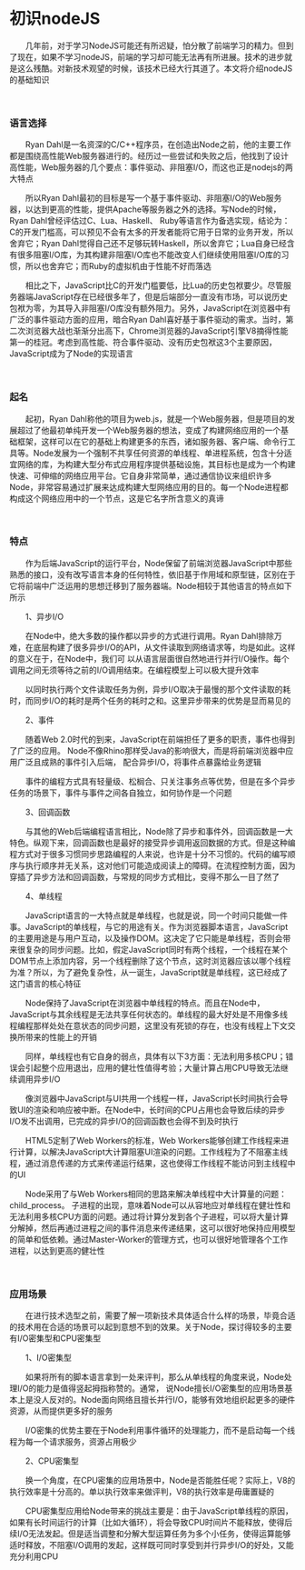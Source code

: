 # 初识nodeJS

　　几年前，对于学习NodeJS可能还有所迟疑，怕分散了前端学习的精力。但到了现在，如果不学习nodeJS，前端的学习却可能无法再有所进展。技术的进步就是这么残酷。对新技术观望的时候，该技术已经大行其道了。本文将介绍nodeJS的基础知识

&nbsp;

### 语言选择

　　Ryan Dahl是一名资深的C/C++程序员，在创造出Node之前，他的主要工作都是围绕高性能Web服务器进行的。经历过一些尝试和失败之后，他找到了设计高性能，Web服务器的几个要点：事件驱动、非阻塞I/O，而这也正是nodejs的两大特点

　　所以Ryan Dahl最初的目标是写一个基于事件驱动、非阻塞I/O的Web服务器，以达到更高的性能，提供Apache等服务器之外的选择。写Node的时候，Ryan Dahl曾经评估过C、Lua、Haskell、 Ruby等语言作为备选实现，结论为：C的开发门槛高，可以预见不会有太多的开发者能将它用于日常的业务开发，所以舍弃它；Ryan Dahl觉得自己还不足够玩转Haskell，所以舍弃它；Lua自身已经含有很多阻塞I/O库，为其构建非阻塞I/O库也不能改变人们继续使用阻塞I/O库的习惯，所以也舍弃它；而Ruby的虚拟机由于性能不好而落选

　　相比之下，JavaScript比C的开发门槛要低，比Lua的历史包袱要少。尽管服务器端JavaScript存在已经很多年了，但是后端部分一直没有市场，可以说历史包袱为零，为其导入非阻塞I/O库没有额外阻力。另外，JavaScript在浏览器中有广泛的事件驱动方面的应用，暗合Ryan Dahl喜好基于事件驱动的需求。当时，第二次浏览器大战也渐渐分出高下，Chrome浏览器的JavaScript引擎V8摘得性能第一的桂冠。考虑到高性能、符合事件驱动、没有历史包袱这3个主要原因，JavaScript成为了Node的实现语言

&nbsp;

### 起名

　　起初，Ryan Dahl称他的项目为web.js，就是一个Web服务器，但是项目的发展超过了他最初单纯开发一个Web服务器的想法，变成了构建网络应用的一个基础框架，这样可以在它的基础上构建更多的东西，诸如服务器、客户端、命令行工具等。Node发展为一个强制不共享任何资源的单线程、单进程系统，包含十分适宜网络的库，为构建大型分布式应用程序提供基础设施，其目标也是成为一个构建快速、可伸缩的网络应用平台。它自身非常简单，通过通信协议来组织许多Node，非常容易通过扩展来达成构建大型网络应用的目的。每一个Node进程都构成这个网络应用中的一个节点，这是它名字所含意义的真谛

&nbsp;

### 特点

　　作为后端JavaScript的运行平台，Node保留了前端浏览器JavaScript中那些熟悉的接口，没有改写语言本身的任何特性，依旧基于作用域和原型链，区别在于它将前端中广泛运用的思想迁移到了服务器端。Node相较于其他语言的特点如下所示

　　1、异步I/O

　　在Node中，绝大多数的操作都以异步的方式进行调用。Ryan Dahl排除万难，在底层构建了很多异步I/O的API，从文件读取到网络请求等，均是如此。这样的意义在于，在Node中，我们可 以从语言层面很自然地进行并行I/O操作。每个调用之间无须等待之前的I/O调用结束。在编程模型上可以极大提升效率

　　以同时执行两个文件读取任务为例，异步I/O取决于最慢的那个文件读取的耗时，而同步I/O的耗时是两个任务的耗时之和。这里异步带来的优势是显而易见的

　　2、事件

　　随着Web 2.0时代的到来，JavaScript在前端担任了更多的职责，事件也得到了广泛的应用。 Node不像Rhino那样受Java的影响很大，而是将前端浏览器中应用广泛且成熟的事件引入后端， 配合异步I/O，将事件点暴露给业务逻辑

　　事件的编程方式具有轻量级、松榈合、只关注事务点等优势，但是在多个异步任务的场景下，事件与事件之间各自独立，如何协作是一个问题

　　3、回调函数

　　与其他的Web后端编程语言相比，Node除了异步和事件外，回调函数是一大特色。纵观下来，回调函数也是最好的接受异步调用返回数据的方式。但是这种编程方式对于很多习惯同步思路编程的人来说，也许是十分不习惯的。代码的编写顺序与执行顺序并无关系，这对他们可能造成阅读上的障碍。在流程控制方面，因为穿插了异步方法和回调函数，与常规的同步方式相比，变得不那么一目了然了

　　4、单线程

　　JavaScript语言的一大特点就是单线程，也就是说，同一个时间只能做一件事。JavaScript的单线程，与它的用途有关。作为浏览器脚本语言，JavaScript的主要用途是与用户互动，以及操作DOM。这决定了它只能是单线程，否则会带来很复杂的同步问题。比如，假定JavaScript同时有两个线程，一个线程在某个DOM节点上添加内容，另一个线程删除了这个节点，这时浏览器应该以哪个线程为准？所以，为了避免复杂性，从一诞生，JavaScript就是单线程，这已经成了这门语言的核心特征

　　Node保持了JavaScript在浏览器中单线程的特点。而且在Node中，JavaScript与其余线程是无法共享任何状态的。单线程的最大好处是不用像多线程编程那样处处在意状态的同步问题，这里没有死锁的存在，也没有线程上下文交换所带来的性能上的开销

　　同样，单线程也有它自身的弱点，具体有以下3方面：无法利用多核CPU；错误会引起整个应用退出，应用的健壮性值得考验；大量计算占用CPU导致无法继续调用异步I/O

　　像浏览器中JavaScript与UI共用一个线程一样，JavaScript长时间执行会导致UI的渲染和响应被中断。在Node中，长时间的CPU占用也会导致后续的异步I/O发不出调用，已完成的异步I/O的回调函数也会得不到及时执行

　　HTML5定制了Web Workers的标准，Web Workers能够创建工作线程来进行计算，以解决JavaScript大计算阻塞UI渲染的问题。工作线程为了不阻塞主线程，通过消息传递的方式来传递运行结果，这也使得工作线程不能访问到主线程中的UI

　　Node采用了与Web Workers相同的思路来解决单线程中大计算量的问题：child_process。 子进程的出现，意味着Node可以从容地应对单线程在健壮性和无法利用多核CPU方面的问题。通过将计算分发到各个子进程，可以将大量计算分解掉，然后再通过进程之间的事件消息来传递结果，这可以很好地保持应用模型的简单和低依赖。通过Master-Worker的管理方式，也可以很好地管理各个工作进程，以达到更高的健壮性

&nbsp;

### 应用场景

　　在进行技术选型之前，需要了解一项新技术具体适合什么样的场景，毕竟合适的技术用在合适的场景可以起到意想不到的效果。关于Node，探讨得较多的主要有I/O密集型和CPU密集型

　　1、I/O密集型

　　如果将所有的脚本语言拿到一处来评判，那么从单线程的角度来说，Node处理I/O的能力是值得竖起拇指称赞的。通常， 说Node擅长I/O密集型的应用场景基本上是没人反对的。Node面向网络且擅长并行I/O，能够有效地组织起更多的硬件资源，从而提供更多好的服务

　　I/O密集的优势主要在于Node利用事件循环的处理能力，而不是启动每一个线程为每一个请求服务，资源占用极少

　　2、CPU密集型

　　换一个角度，在CPU密集的应用场景中，Node是否能胜任呢？实际上，V8的执行效率是十分高的。单以执行效率来做评判，V8的执行效率是毋庸置疑的

　　CPU密集型应用给Node带来的挑战主要是：由于JavaScript单线程的原因，如果有长时间运行的计算（比如大循环），将会导致CPU时间片不能释放，使得后续I/O无法发起。但是适当调整和分解大型运算任务为多个小任务，使得运算能够适时释放，不阻塞I/O调用的发起，这样既可同时享受到并行异步I/O的好处，又能充分利用CPU

